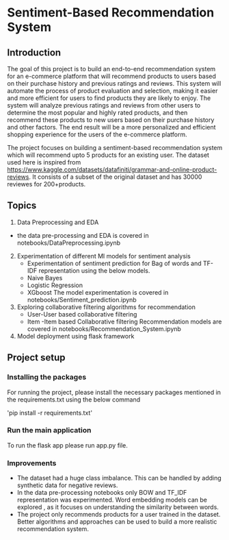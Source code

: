 # Sentiment-Based Recommendation System

## Introduction

The goal of this project is to build an end-to-end recommendation system for an e-commerce platform that will recommend products to users based on their purchase history and previous ratings and reviews. This system will automate the process of product evaluation and selection, making it easier and more efficient for users to find products they are likely to enjoy. The system will analyze previous ratings and reviews from other users to determine the most popular and highly rated products, and then recommend these products to new users based on their purchase history and other factors. The end result will be a more personalized and efficient shopping experience for the users of the e-commerce platform.

The project focuses on building a sentiment-based recommendation system which will recommend upto 5 products for an existing user. The dataset used here is inspired from https://www.kaggle.com/datasets/datafiniti/grammar-and-online-product-reviews. It consists of a subset of the original dataset and has 30000 reviewes for 200+products. 

## Topics
1. Data Preprocessing and EDA
  - the data pre-processing and EDA is covered in notebooks/DataPreprocessing.ipynb
2. Experimentation of different Ml models for sentiment analysis
   - Experimentation of sentiment prediction for Bag of words and TF-IDF representation using the below models.
   * Naive Bayes
   * Logistic Regression
   * XGboost
   The model experimentation is covered in notebooks/Sentiment_prediction.ipynb
3. Exploring collaborative filtering algorithms for recommendation
   * User-User based collaborative filtering
   * Item -Item based Collaborative filtering
   Recommendation models are covered in notebooks/Recommendation_System.ipynb
4. Model deployment using flask framework

## Project setup

### Installing the packages

For running the project, please install the necessary packages mentioned in the requirements.txt using the below command

'pip install -r requirements.txt'

### Run the main application
To run the flask app please run app.py file.

### Improvements 

* The dataset had a huge class imbalance. This can be handled by adding synthetic data for negative reviews.
* In the data pre-processing notebooks only BOW and TF_IDF representation was experimented. Word embedding models can be explored , as it focuses on understanding the similarity between words.
* The project only recommends products for a user trained in the dataset. Better algorithms and approaches can be used to build a more realistic recommendation system. 
